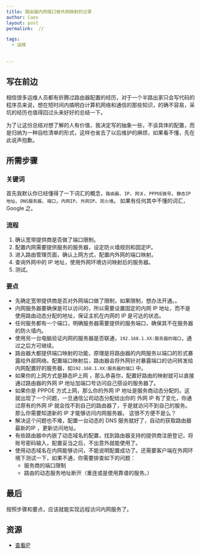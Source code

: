 ```yaml
---
title: 路由器内网端口做外网映射的记录
author: Caos
layout: post
permalink:  //

tags:
  - 运维
  
  
---
```


## 写在前边

相信很多运维人员都有折腾过路由器配置的经历，对于一个半路出家只会写代码的程序员来说，想在短时间内搞明白计算机网络和通信的那些知识，的确不容易，采坑的经历也值得回过头来好好的总结一下。

<!--more-->



为了让这份总结对想了解的人有价值，我决定写的抽象一些，不谈具体的配置，而是归纳为一种自检清单的形式，这样也省去了以后维护的麻烦，如果看不懂，先在此说声抱歉。


## 所需步骤

### 关键词
首先我默认你已经懂得了一下词汇的概念，`路由器`、`IP`、`网关`、`PPPOE拨号`、`静态IP地址`、`DNS服务器`、`端口`，`内网IP`、`外网IP`、`防火墙`。
如果有任何其中不懂的词汇，Google 之。

### 流程

 1. 确认宽带提供商是否做了端口限制。
 2. 配置内网需要提供服务的服务器，设定防火墙规则和固定IP。
 2. 进入路由管理页面，确认上网方式，配置内外网的端口映射。
 3. 查询外网中的 IP 地址，使用外网环境访问映射后的服务器。
 4. 测试。


### 要点
 - 先确定宽带提供商是否对外网端口做了限制，如果限制，想办法开通。。
 - 内网服务器要确保是可以访问的，所以需要设置固定的内网 IP 地址，而不是使用路由动态分配的地址，保证主机在内网的 IP 是可达的状态。
 - 任何服务都有一个端口，明确服务器需要提供的服务端口，确保其不在服务器的防火墙内。
 - 使用另一台电脑验证内网的服务器是否联通，`192.168.1.XX:服务器的端口`，通过之后方可继续。
 - 路由器大都提供端口映射的功能，原理是将路由器的内网服务以端口的形式暴露给外部网络。配置端口映射后，路由器会将外网针对暴露端口的访问转发给内网配置好的服务器，如`192.168.1.XX:服务器的端口` 中。
 - 如果你的上网方式是静态IP上网 ，那么恭喜你，配置好路由的映射就可以直接通过路由器的外网 IP 地址加端口号访问自己搭设的服务器了。
 - 如果你是 PPPOE 方式上网，那么你的外网 IP 地址是服务商动态分配的。这就出现了一个问题，一旦通信公司动态分配给出你的 外网 IP 有了变化，你通过原有的外网 IP 就会找不到自己的路由器了，于是就访问不到自己的服务。那么你需要知道新的 IP 才能够访问内网服务器。 这很不方便不是么？
 - 解决这个问题也不难，配置一台动态的 DNS 服务就好了，自动的获取路由器最新的IP ，更新访问地址。
 - 有些路由器中内嵌了动态域名的配置，找到路由器支持的提供商注册登记，将账号密码输入，配置妥当之后，不出意外就能使用了。
 - 使用动态域名在内网能够访问，不能说明配置成功了。还需要客户端在外网环境下测试一下，如果不通，你需要排查如下的问题：
     - 服务商的端口限制
     - 路由的动态服务地址断开（重连或是使用靠谱的服务。）


## 最后

按照步骤和要点，应该就能实现远程访问内网服务了。

## 资源

 - [查看IP][1]


  [1]: http://ddns.oray.com/checkip
